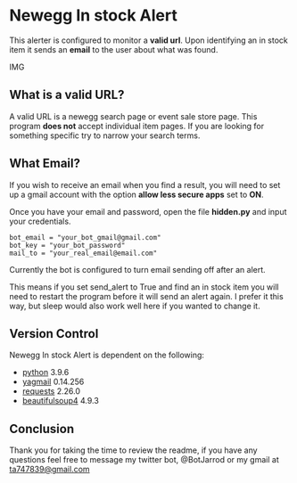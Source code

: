 # Newegg In stock Alert
This alerter is configured to monitor a **valid url**. Upon identifying an in stock item it sends an **email** to the user about what was found.

IMG

## What is a valid URL?
A valid URL is a newegg search page or event sale store page. This program **does not** accept individual item pages. If you are looking for something specific try to narrow your search terms.

## What Email?
If you wish to receive an email when you find a result, you will need to set up a gmail account with the option **allow less secure apps** set to **ON**.

Once you have your email and password, open the file **hidden.py** and input your credentials.

    bot_email = "your_bot_gmail@gmail.com"
    bot_key = "your_bot_password"  
    mail_to = "your_real_email@email.com"

Currently the bot is configured to turn email sending off after an alert.

This means if you set send_alert to True and find an in stock item you will need to restart the program before it will send an alert again. I prefer it this way, but sleep would also work well here if you wanted to change it.

## Version Control
Newegg In stock Alert is dependent on the following:

- [python](https://docs.python.org/3/) 3.9.6
- [yagmail](https://yagmail.readthedocs.io/en/latest/setup.html) 0.14.256
- [requests](https://docs.python-requests.org/en/master/) 2.26.0
- [beautifulsoup4](https://www.crummy.com/software/BeautifulSoup/bs4/doc/) 4.9.3

## Conclusion
Thank you for taking the time to review the readme, if you have any questions feel free to message my twitter bot, @BotJarrod or my gmail at ta747839@gmail.com



